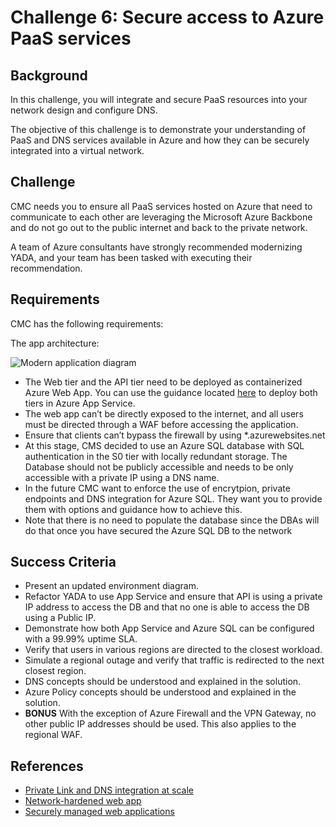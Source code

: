 # Challenge 6: Secure access to Azure PaaS services

## Background

In this challenge, you will integrate and secure PaaS resources into your network design and configure DNS.

The objective of this challenge is to demonstrate your understanding of PaaS and DNS services available in Azure and how they can be securely integrated into a virtual network.

## Challenge

CMC needs you to ensure all PaaS services hosted on Azure that need to communicate to each other are leveraging the Microsoft Azure Backbone and do not go out to the public internet and back to the private network.

A team of Azure consultants have strongly recommended modernizing YADA, and your team has been tasked with executing their recommendation.

## Requirements

CMC has the following requirements:

The app architecture:

![Modern application diagram](images/app_webapp.png)

- The Web tier and the API tier need to be deployed as containerized Azure Web App. You can use the guidance located [here](https://github.com/microsoft/YADA/blob/main/deploy/webapp.md) to deploy both tiers in Azure App Service.
- The web app can’t be directly exposed to the internet, and all users must be directed through a WAF before accessing the application.
- Ensure that clients can’t bypass the firewall by using \*.azurewebsites.net
- At this stage, CMS decided to use an Azure SQL database with SQL authentication in the S0 tier with locally redundant storage. The Database should not be publicly accessible and needs to be only accessible with a private IP using a DNS name.
- In the future CMC want to enforce the use of encrytpion, private endpoints and DNS integration for Azure SQL. They want you to provide them with options and guidance how to achieve this.
- Note that there is no need to populate the database since the DBAs will do that once you have secured the Azure SQL DB to the network

## Success Criteria

- Present an updated environment diagram.
- Refactor YADA to use App Service and ensure that API is using a private IP address to access the DB and that no one is able to access the DB using a Public IP.
- Demonstrate how both App Service and Azure SQL can be configured with a 99.99% uptime SLA.
- Verify that users in various regions are directed to the closest workload.
- Simulate a regional outage and verify that traffic is redirected to the next closest region.
- DNS concepts should be understood and explained in the solution.
- Azure Policy concepts should be understood and explained in the solution.
- **BONUS** With the exception of Azure Firewall and the VPN Gateway, no other public IP addresses should be used. This also applies to the regional WAF.

## References

- [Private Link and DNS integration at scale](https://docs.microsoft.com/en-us/azure/cloud-adoption-framework/ready/azure-best-practices/private-link-and-dns-integration-at-scale)
- [Network-hardened web app](https://learn.microsoft.com/en-us/azure/architecture/example-scenario/security/hardened-web-app)
- [Securely managed web applications](https://learn.microsoft.com/en-us/azure/architecture/example-scenario/apps/fully-managed-secure-apps)
